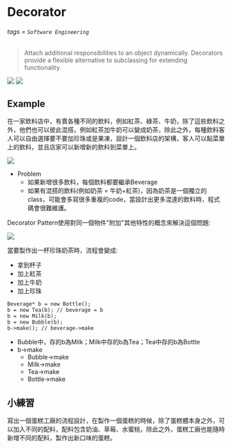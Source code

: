 # Decorator
###### tags = `Software Engineering`

> Attach additional responsibilities to an object dynamically. Decorators provide a flexible alternative to subclassing for extending functionality.

![](https://i.imgur.com/3m8p7lC.png)
![](https://i.imgur.com/n2k7sMZ.png)



## Example
在一家飲料店中，有賣各種不同的飲料，例如紅茶、綠茶、牛奶，除了這些飲料之外，他們也可以彼此混搭，例如紅茶加牛奶可以變成奶茶，除此之外，每種飲料客人可以自由選擇要不要加珍珠或是果凍，設計一個飲料店的架構，客人可以點菜單上的飲料，並且店家可以新增新的飲料到菜單上。

![](https://i.imgur.com/wgcyuwk.png)

* Problem
    * 如果新增很多飲料，每個飲料都要繼承Beverage
    * 如果有混搭的飲料(例如奶茶 = 牛奶+紅茶)，因為奶茶是一個獨立的class，可能會多寫很多重複的code，當設計出更多混達的飲料時，程式碼會很難維護。

Decorator Pattern使用對同一個物件"附加"其他特性的概念來解決這個問題:

![](https://i.imgur.com/GtdsHpH.png)

當要製作出一杯珍珠奶茶時，流程會變成:
* 拿到杯子
* 加上紅茶
* 加上牛奶
* 加上珍珠


```cpp=1
Beverage* b = new Bottle();
b = new Tea(b); // beverage = b
b = new Milk(b);
b = new Bubble(b);
b->make(); // beverage->make
```

* Bubble中，存的b為Milk；Milk中存的b為Tea；Tea中存的b為Bottle
* b->make
    * Bubble->make
    * Milk->make
    * Tea->make
    * Bottle->make

## 小練習

寫出一個蛋糕工廠的流程設計，在製作一個蛋糕的時候，除了蛋糕體本身之外，可以加入不同的配料，配料包含奶油、草莓、水蜜桃，除此之外，蛋糕工廠也能隨時新增不同的配料，製作出新口味的蛋糕。







